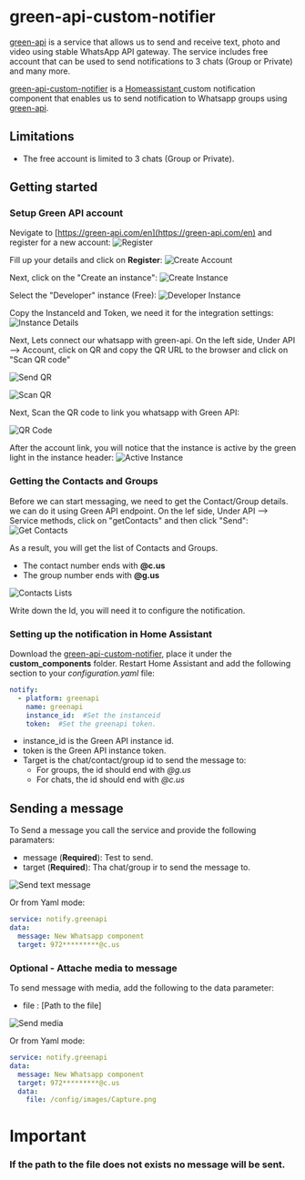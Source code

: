 # green-api-custom-notifier

[green-api](https://green-api.com/en) is a service that allows us to send and receive text, photo and video using stable WhatsApp API gateway. The service includes free account that can be used to send notifications to 3 chats (Group or Private) and many more.


[green-api-custom-notifier](https://github.com/t0mer/green-api-custom-notifier) is a [Homeassistant ](https://www.home-assistant.io/) custom notification component that enables us to send notification to Whatsapp groups using [green-api](https://green-api.com/en).


## Limitations
* The free account is limited to 3 chats (Group or Private).


## Getting started

### Setup Green API account
Nevigate to [https://green-api.com/en](https://green-api.com/en) and register for a new account:
![Register](screenshots/register.png)

Fill up your details and click on **Register**:
![Create Account](screenshots/create_acoount.png)


Next, click on the "Create an instance":
![Create Instance](screenshots/create_instance.png)


Select the "Developer" instance (Free):
![Developer Instance](screenshots/developer_instance.png)


Copy the InstanceId and Token, we need it for the integration settings:
![Instance Details](screenshots/instance_details.png)

Next, Lets connect our whatsapp with green-api. On the left side, Under API --> Account, click on QR and copy the QR URL to the browser and click on "Scan QR code"

![Send QR](screenshots/send_qr.png)

![Scan QR](screenshots/scan_qr.png)

Next, Scan the QR code to link you whatsapp with Green API:

![QR Code](screenshots/qr.png)

After the account link, you will notice that the instance is active by the green light in the instance header:
![Active Instance](screenshots/active_instance.png)



### Getting the Contacts and Groups
Before we can start messaging, we need to get the Contact/Group details. we can do it using Green API endpoint.
On the lef side, Under API --> Service methods, click on "getContacts" and then click "Send":
![Get Contacts](screenshots/get_contacts.png)

As a result, you will get the list of Contacts and Groups.
* The contact number ends with **@c.us**
* The group number ends with **@g.us**

![Contacts Lists](screenshots/contacts_list.png)

Write down the Id, you will need it to configure the notification.


### Setting up the notification in Home Assistant

Download the [green-api-custom-notifier](https://github.com/t0mer/green-api-custom-notifier), place it under the **custom_components** folder.
Restart Home Assistant and add the following section to your *configuration.yaml* file:


```yaml
notify:
  - platform: greenapi
    name: greenapi
    instance_id:  #Set the instanceid
    token:  #Set the greenapi token.
```

* instance_id is the Green API instance id.
* token is the Green API instance token.
* Target is the chat/contact/group id to send the message to:
  * For groups, the id should end with *@g.us*
  * For chats, the id should end with *@c.us*


## Sending a message
To Send a message you call the service and provide the following paramaters:
* message (**Required**): Test to send.
* target (**Required**): Tha chat/group ir to send the message to.

![Send text message](screenshots/text_message.png)

Or from Yaml mode:
```yaml
service: notify.greenapi
data:
  message: New Whatsapp component
  target: 972*********@c.us
```

### Optional - Attache media to message
To send message with media, add the following to the data parameter:
* file : [Path to the file]

![Send media](screenshots/send_media.png)

Or from Yaml mode:
```yaml
service: notify.greenapi
data:
  message: New Whatsapp component
  target: 972*********@c.us
  data:
    file: /config/images/Capture.png

```

# Important
### If the path to the file does not exists no message will be sent.